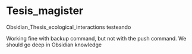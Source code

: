 # Tesis_magister
Obsidian_Thesis_ecological_interactions
testeando

Working fine with backup command, but not with the push command.
We should go deep in Obsidian knowledge
